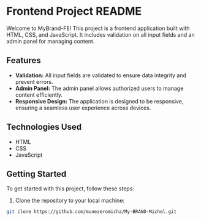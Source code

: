 # Frontend Project README

Welcome to MyBrand-FE! This project is a frontend application built with HTML, CSS, and JavaScript. It includes validation on all input fields and an admin panel for managing content.

## Features

- **Validation:** All input fields are validated to ensure data integrity and prevent errors.
- **Admin Panel:** The admin panel allows authorized users to manage content efficiently.
- **Responsive Design:** The application is designed to be responsive, ensuring a seamless user experience across devices.

## Technologies Used

- HTML
- CSS
- JavaScript

## Getting Started

To get started with this project, follow these steps:

1. Clone the repository to your local machine:

```bash
git clone https://github.com/munezeromicha/My-BRAND-Michel.git
